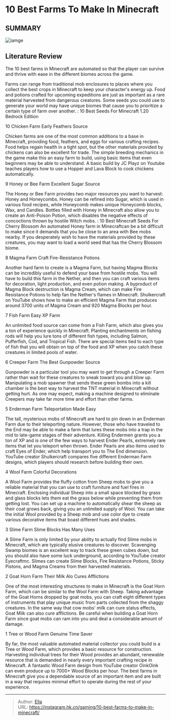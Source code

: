 # 10 Best Farms To Make In Minecraft


## SUMMARY 

![iamge](https://static1.srcdn.com/wordpress/wp-content/uploads/2023/11/10-best-farms-to-make-in-minecraft.jpg)

## Literature Review

The 10 best farms in Minecraft are automated so that the player can survive and thrive with ease in the different biomes across the game.





Farms can range from traditional mob enclosures to places where you collect the best crops in Minecraft to keep your character&#39;s energy up. Food and potions crafted for upcoming expeditions are just as important as a rare material harvested from dangerous creatures. Some seeds you could use to generate your world may have unique biomes that cause you to prioritize a certain type of farm over another.
 : 10 Best Seeds For Minecraft 1.20 Bedrock Edition









 








 10  Chicken Farm 
Early Feathers Source
        

Chicken farms are one of the most common additions to a base in Minecraft, providing food, feathers, and eggs for various crafting recipes. Food helps regain health in a tight spot, but the other materials provided by chickens can also be excellent for trade. The simple breeding mechanics in the game make this an easy farm to build, using basic items that even beginners may be able to understand.
A basic build by JC Playz on Youtube teaches players how to use a Hopper and Lava Block to cook chickens automatically. 








 9  Honey or Bee Farm 
Excellent Sugar Source


 







The Honey or Bee Farm provides two major resources you want to harvest: Honey and Honeycombs. Honey can be refined into Sugar, which is used in various food recipes, while Honeycomb makes unique Honeycomb blocks, Wax, and Candles. Bottles filled with Honey in Minecraft also allow you to create an Anti-Poison Potion, which disables the negative effects of concoctions thrown by hostile Witch mobs.
 : 10 Best Minecraft Seeds For Cherry Blossom
An automated Honey farm in Minecraftcan be a bit difficult to make since it demands that you be close to an area with Bee mobs nearby. If you desperately wish to have the materials provided by these creatures, you may want to load a world seed that has the Cherry Blossom biome.





 8  Magma Farm 
Craft Fire-Resistance Potions
        

Another hard farm to create is a Magma Farm, but having Magma Blocks can be incredibly useful to defend your base from hostile mobs. You will have to build this farm in the Nether, and then you can craft various items for decoration, light production, and even potion making. A byproduct of Magma Block destruction is Magma Cream, which can make Fire Resistance Potions to help fan the Nether&#39;s flames in Minecraft.
Shulkercraft on YouTube shows how to make an efficient Magma Farm that produces around 3700 units of Magma Cream and 920 Magma Blocks per hour. 








 7  Fish Farm 
Easy XP Farm
        

An unlimited food source can come from a Fish Farm, which also gives you a ton of experience quickly in Minecraft. Planting enchantments on fishing rods will help you lure tons of different fish types, including Salmon, Pufferfish, Cod, and Tropical Fish. There are special items tied to each type of fish that you will obtain on top of the food and XP when you catch these creatures in limited pools of water.





 6  Creeper Farm 
The Best Gunpowder Source
        

Gunpowder is a particular tool you may want to get through a Creeper Farm rather than wait for these creatures to sneak toward you and blow up. Manipulating a mob spawner that sends these green bombs into a kill chamber is the best way to harvest the TNT material in Minecraft without getting hurt. As one may expect, making a machine designed to eliminate Creepers may take far more time and effort than other farms.





 5  Enderman Farm 
Teleportation Made Easy


 







The tall, mysterious mobs of Minecraft are hard to pin down in an Enderman Farm due to their teleporting nature. However, those who have traveled to the End may be able to make a farm that lures these mobs into a trap in the mid to late-game stages of their adventure. Killing Endermen grants you a ton of XP and is one of the few ways to harvest Ender Pearls, extremely rare items that let you teleport when thrown.
Ender Pearls are also items used to craft Eyes of Ender, which help transport you to The End dimension. YouTube creator Shulkercraft compares five different Enderman Farm designs, which players should research before building their own. 








 4  Wool Farm 
Colorful Decorations
        

A Wool Farm provides the fluffy cotton from Sheep mobs to give you a reliable material that you can use to craft furniture and fuel fires in Minecraft. Enclosing individual Sheep into a small space blocked by grass and glass blocks lets them eat the grass below while preventing them from getting lost. You can set up a machine to automatically shear the sheep as their coat grows back, giving you an unlimited supply of Wool.
You can take the initial Wool provided by a Sheep mob and use color dye to create various decorative items that boast different hues and shades. 






 3  Slime Farm 
Slime Blocks Has Many Uses


 







A Slime Farm is only limited by your ability to actually find Slime mobs in Minecraft, which are typically elusive creatures to discover. Scavenging Swamp biomes is an excellent way to track these green cubes down, but you should also have some luck underground, according to YouTube creator Eyecraftmc. Slimes can create Slime Blocks, Fire Resistance Potions, Sticky Pistons, and Magma Creams from their harvested materials.







 2  Goat Horn Farm 
Their Milk Alo Cures Afflictions
        

One of the most interesting structures to make in Minecraft is the Goat Horn Farm, which can be similar to the Wool Farm with Sheep. Taking advantage of the Goat Horns dropped by goat mobs, you can craft eight different types of instruments that play unique music from parts collected from the shaggy creatures. In the same way that cow mobs&#39; milk can cure status effects, Goat Milk can also cure afflictions.
Be careful when building a Goat Horn Farm since goat mobs can ram into you and deal a considerable amount of damage. 






 1  Tree or Wood Farm 
Genuine Time Saver
        

By far, the most valuable automated material collector you could build is a Tree or Wood Farm, which provides a basic resource for construction. Harvesting individual trees for their Wood provides an abundant, renewable resource that is demanded in nearly every important crafting recipe in Minecraft. A fantastic Wood Farm design from YouTube creator OinkOink can even produce up to 7000&#43; Wood Blocks per hour.
The best farms in Minecraft give you a dependable source of an important item and are built in a way that requires minimal effort to operate during the rest of your experience.




---

> Author: [Ella](https://instagram.hk.cn/)  
> URL: https://instagram.hk.cn/gaming/10-best-farms-to-make-in-minecraft/  

